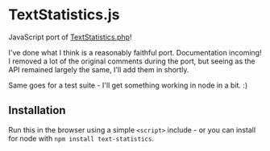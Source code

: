 TextStatistics.js
=================

JavaScript port of [TextStatistics.php](https://github.com/DaveChild/Text-Statistics)!

I've done what I think is a reasonably faithful port. Documentation incoming!
I removed a lot of the original comments during the port, but seeing as the API remained largely the same, I'll add them in shortly.

Same goes for a test suite - I'll get something working in node in a bit. :)

## Installation

Run this in the browser using a simple `<script>` include - or you can install for node with `npm install text-statistics`.